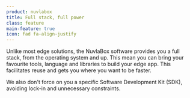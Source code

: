 ```yaml
---
product: nuvlabox
title: Full stack, full power
class: feature
main-feature: true
icon: fad fa-align-justify
---
```


Unlike most edge solutions, the NuvlaBox software provides you a full stack, from the operating system and up. This mean you can bring your favourite tools, language and libraries to build your edge app. This facilitates reuse and gets you where you want to be faster.

We also don't force on you a specific Software Development Kit (SDK), avoiding lock-in and unnecessary constraints.
